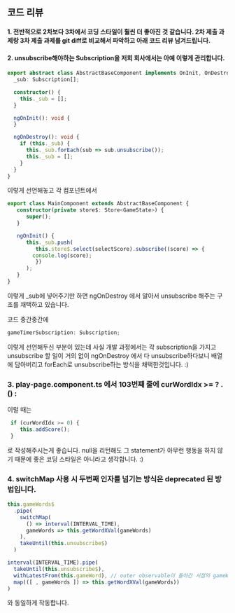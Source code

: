

## 코드 리뷰

#### 1. 전반적으로 2차보다 3차에서 코딩 스타일이 훨씬 더 좋아진 것 같습니다. 2차 제출 과제랑 3차 제출 과제를 git diff로 비교해서 파악하고 아래 코드 리뷰 남겨드립니다.



#### 2. unsubscribe해야하는 Subscription을 저희 회사에서는 아예 이렇게 관리합니다.

```typescript
export abstract class AbstractBaseComponent implements OnInit, OnDestroy {
  _sub: Subscription[];

  constructor() {
    this._sub = [];
  }

  ngOnInit(): void {
  }

  ngOnDestroy(): void {
    if (this._sub) {
      this._sub.forEach(sub => sub.unsubscribe());
      this._sub = [];
    }
  }
}
```

이렇게 선언해놓고 각 컴포넌트에서 

```typescript
export class MainComponent extends AbstractBaseComponent { 
   constructor(private store$: Store<GameState>) {
      super();
   }

   ngOnInit() {
      this._sub.push(
         this.store$.select(selectScore).subscribe((score) => {
		console.log(score);
         })
      );
   }
}
```



이렇게 _sub에 넣어주기만 하면 ngOnDestroy 에서 알아서 unsubscribe 해주는 구조를 채택하고 있습니다.

코드 중간중간에 

```typescript
gameTimerSubscription: Subscription;
```

이렇게 선언해두신 부분이 있는데 사실 개발 과정에서는 각 subscription을 가지고 unsubscribe 할 일이 거의 없이 ngOnDestroy 에서 다 unsubscribe하다보니 배열에 담아버리고 forEach로 unsubscribe하는 방식을 채택한것입니다. :) 





### 3. play-page.component.ts 에서 103번째 줄에 curWordIdx >= ? .() : 

이럴 때는

```ts
 if (curWordIdx >= 0) { 
    this.addScore();
 }
```

로 작성해주시는게 좋습니다. null을 리턴해도 그 statement가 아무런 행동을 하지 않기 때문에 좋은 코딩 스타일은 아니라고 생각합니다. :) 



### 4. switchMap 사용 시 두번째 인자를 넘기는 방식은 deprecated 된 방법입니다.

```ts
this.gameWords$
  .pipe(
    switchMap(
      () => interval(INTERVAL_TIME),
      gameWords => this.getWordXVal(gameWords)
    ),
    takeUntil(this.unsubscribe$)
  )
```

```ts
interval(INTERVAL_TIME).pipe(
  takeUntil(this.unsubscribe$),
  withLatestFrom(this.gameWord), // outer observable이 돌아간 시점의 gameWord 상태값을 가져옴
  map(([ , gameWords ]) => this.getWordXVal(gameWords))
)
```

와 동일하게 작동합니다.